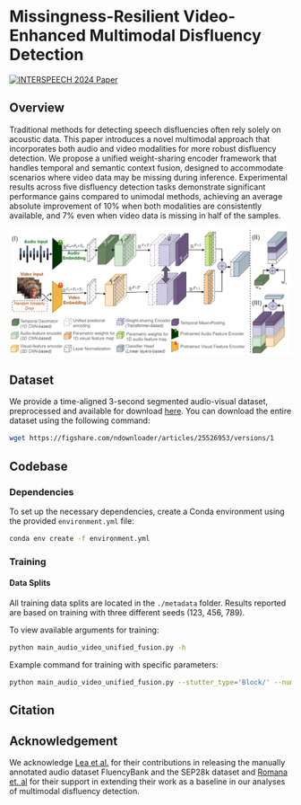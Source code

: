 # Missingness-Resilient Video-Enhanced Multimodal Disfluency Detection

[![INTERSPEECH 2024 Paper](https://img.shields.io/badge/INterspeech%202024%20Paper-accepted-brightgreen.svg?style=for-the-badge)](https://www.interspeech2024.org/)


## Overview

Traditional methods for detecting speech disfluencies often rely solely on acoustic data. This paper introduces a novel multimodal approach that incorporates both audio and video modalities for more robust disfluency detection. We propose a unified weight-sharing encoder framework that handles temporal and semantic context fusion, designed to accommodate scenarios where video data may be missing during inference. Experimental results across five disfluency detection tasks demonstrate significant performance gains compared to unimodal methods, achieving an average absolute improvement of 10% when both modalities are consistently available, and 7% even when video data is missing in half of the samples.

![System Diagram](utils/Interspeech_overall.drawio_annoated.png)

## Dataset

We provide a time-aligned 3-second segmented audio-visual dataset, preprocessed and available for download [here](https://figshare.com/articles/dataset/Audio_Visual_Database_for_Speech_Disfluency/25526953). You can download the entire dataset using the following command:

```bash
wget https://figshare.com/ndownloader/articles/25526953/versions/1
```

## Codebase

### Dependencies

To set up the necessary dependencies, create a Conda environment using the provided `environment.yml` file:

```bash
conda env create -f environment.yml
```

### Training

#### Data Splits

All training data splits are located in the `./metadata` folder. Results reported are based on training with three different seeds (123, 456, 789).

To view available arguments for training:

```bash
python main_audio_video_unified_fusion.py -h
```

Example command for training with specific parameters:

```bash
python main_audio_video_unified_fusion.py --stutter_type='Block/' --num_epochs=400 --p_mask=0.5 --seed_num=456
```

<!-- ### Evaluation -->

<!-- Include evaluation details if applicable -->

## Citation

<!-- Include citation information if applicable -->

## Acknowledgement

We acknowledge [Lea et al.](https://machinelearning.apple.com/research/stuttering-event-detection) for their contributions in releasing the manually annotated audio dataset FluencyBank and the SEP28k dataset and [Romana et. al](https://arxiv.org/pdf/2311.00867) for their support in extending their work as a baseline in our analyses of multimodal disfluency detection.
 